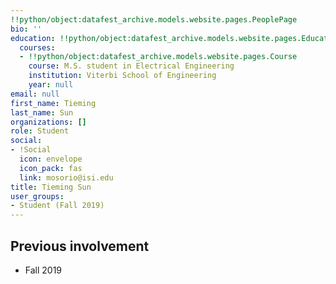```yaml
---
!!python/object:datafest_archive.models.website.pages.PeoplePage
bio: ''
education: !!python/object:datafest_archive.models.website.pages.Education
  courses:
  - !!python/object:datafest_archive.models.website.pages.Course
    course: M.S. student in Electrical Engineering
    institution: Viterbi School of Engineering
    year: null
email: null
first_name: Tieming
last_name: Sun
organizations: []
role: Student
social:
- !Social
  icon: envelope
  icon_pack: fas
  link: mosorio@isi.edu
title: Tieming Sun
user_groups:
- Student (Fall 2019)
---
```



## Previous involvement

* Fall 2019

